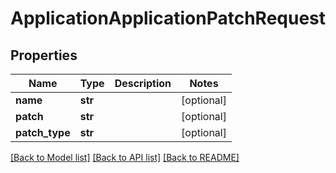 # ApplicationApplicationPatchRequest

## Properties
Name | Type | Description | Notes
------------ | ------------- | ------------- | -------------
**name** | **str** |  | [optional] 
**patch** | **str** |  | [optional] 
**patch_type** | **str** |  | [optional] 

[[Back to Model list]](../README.md#documentation-for-models) [[Back to API list]](../README.md#documentation-for-api-endpoints) [[Back to README]](../README.md)


